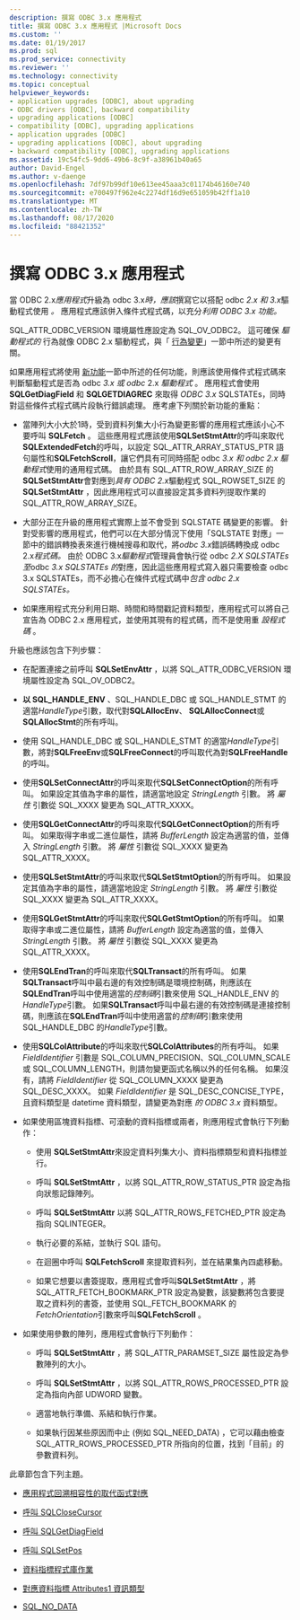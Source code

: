 ```yaml
---
description: 撰寫 ODBC 3.x 應用程式
title: 撰寫 ODBC 3.x 應用程式 |Microsoft Docs
ms.custom: ''
ms.date: 01/19/2017
ms.prod: sql
ms.prod_service: connectivity
ms.reviewer: ''
ms.technology: connectivity
ms.topic: conceptual
helpviewer_keywords:
- application upgrades [ODBC], about upgrading
- ODBC drivers [ODBC], backward compatibility
- upgrading applications [ODBC]
- compatibility [ODBC], upgrading applications
- application upgrades [ODBC]
- upgrading applications [ODBC], about upgrading
- backward compatibility [ODBC], upgrading applications
ms.assetid: 19c54fc5-9dd6-49b6-8c9f-a38961b40a65
author: David-Engel
ms.author: v-daenge
ms.openlocfilehash: 7df97b99df10e613ee45aaa3c01174b46160e740
ms.sourcegitcommit: e700497f962e4c2274df16d9e651059b42ff1a10
ms.translationtype: MT
ms.contentlocale: zh-TW
ms.lasthandoff: 08/17/2020
ms.locfileid: "88421352"
---
```

# <a name="writing-odbc-3x-applications"></a>撰寫 ODBC 3.x 應用程式
當 ODBC 2.x*應用程式*升級為 odbc 3.x*時，應該*撰寫它以搭配 odbc *2.x 和 3.x*驅動程式使用 *。* 應用程式應該併入條件式程式碼，以充分*利用 ODBC 3.x 功能。*  
  
 SQL_ATTR_ODBC_VERSION 環境屬性應設定為 SQL_OV_ODBC2。 這可確保 *驅動程式的* 行為就像 ODBC 2.x 驅動程式，與「 [行為變更](../../../odbc/reference/develop-app/behavioral-changes.md)」一節中所述的變更有關。  
  
 如果應用程式將使用 [新功能](../../../odbc/reference/develop-app/new-features.md)一節中所述的任何功能，則應該使用條件式程式碼來判斷驅動程式是否為 odbc *3.x 或 odbc* 2.x *驅動程式* 。 應用程式會使用 **SQLGetDiagField** 和 **SQLGETDIAGREC** 來取得 *ODBC 3.x* SQLSTATEs，同時對這些條件式程式碼片段執行錯誤處理。 應考慮下列關於新功能的重點：  
  
-   當陣列大小大於1時，受到資料列集大小行為變更影響的應用程式應該小心不要呼叫 **SQLFetch** 。 這些應用程式應該使用**SQLSetStmtAttr**的呼叫來取代**SQLExtendedFetch**的呼叫，以設定 SQL_ATTR_ARRAY_STATUS_PTR 語句屬性和**SQLFetchScroll**，讓它們具有可同時搭配 odbc *3.x 和 odbc* *2.x 驅動程式*使用的通用程式碼。 由於具有 SQL_ATTR_ROW_ARRAY_SIZE 的**SQLSetStmtAttr**會對應到*具有 ODBC 2.x*驅動程式 SQL_ROWSET_SIZE 的**SQLSetStmtAttr** ，因此應用程式可以直接設定其多資料列提取作業的 SQL_ATTR_ROW_ARRAY_SIZE。  
  
-   大部分正在升級的應用程式實際上並不會受到 SQLSTATE 碼變更的影響。 針對受影響的應用程式，他們可以在大部分情況下使用「SQLSTATE 對應」一節中的錯誤轉換表來進行機械搜尋和取代，將*odbc 3.x*錯誤碼轉換成 odbc 2.x*程式碼。* 由於 ODBC 3.x*驅動程式*管理員會執行從 odbc *2.X SQLSTATEs 至*odbc *3.x SQLSTATEs 的*對應，因此這些應用程式寫入器只需要檢查 odbc 3.x SQLSTATEs，而不必擔心在條件式程式碼中*包含 odbc 2.x* *SQLSTATEs。*  
  
-   如果應用程式充分利用日期、時間和時間戳記資料類型，應用程式可以將自己宣告為 ODBC 2.x 應用程式，並使用其現有的程式碼，而不是使用重 *設程式碼* 。  
  
 升級也應該包含下列步驟：  
  
-   在配置連接之前呼叫 **SQLSetEnvAttr** ，以將 SQL_ATTR_ODBC_VERSION 環境屬性設定為 SQL_OV_ODBC2。  
  
-   **以 SQL_HANDLE_ENV** 、SQL_HANDLE_DBC 或 SQL_HANDLE_STMT 的適當*HandleType*引數，取代對**SQLAllocEnv**、 **SQLAllocConnect**或**SQLAllocStmt**的所有呼叫。  
  
-   使用 SQL_HANDLE_DBC 或 SQL_HANDLE_STMT 的適當*HandleType*引數，將對**SQLFreeEnv**或**SQLFreeConnect**的呼叫取代為對**SQLFreeHandle**的呼叫。  
  
-   使用**SQLSetConnectAttr**的呼叫來取代**SQLSetConnectOption**的所有呼叫。 如果設定其值為字串的屬性，請適當地設定 *StringLength* 引數。 將 *屬性* 引數從 SQL_XXXX 變更為 SQL_ATTR_XXXX。  
  
-   使用**SQLGetConnectAttr**的呼叫來取代**SQLGetConnectOption**的所有呼叫。 如果取得字串或二進位屬性，請將 *BufferLength* 設定為適當的值，並傳入 *StringLength* 引數。 將 *屬性* 引數從 SQL_XXXX 變更為 SQL_ATTR_XXXX。  
  
-   使用**SQLSetStmtAttr**的呼叫來取代**SQLSetStmtOption**的所有呼叫。 如果設定其值為字串的屬性，請適當地設定 *StringLength* 引數。 將 *屬性* 引數從 SQL_XXXX 變更為 SQL_ATTR_XXXX。  
  
-   使用**SQLGetStmtAttr**的呼叫來取代**SQLGetStmtOption**的所有呼叫。 如果取得字串或二進位屬性，請將 *BufferLength* 設定為適當的值，並傳入 *StringLength* 引數。 將 *屬性* 引數從 SQL_XXXX 變更為 SQL_ATTR_XXXX。  
  
-   使用**SQLEndTran**的呼叫來取代**SQLTransact**的所有呼叫。 如果**SQLTransact**呼叫中最右邊的有效控制碼是環境控制碼，則應該在**SQLEndTran**呼叫中使用適當的*控制碼*引數來使用 SQL_HANDLE_ENV 的*HandleType*引數。 如果**SQLTransact**呼叫中最右邊的有效控制碼是連接控制碼，則應該在**SQLEndTran**呼叫中使用適當的*控制碼*引數來使用 SQL_HANDLE_DBC 的*HandleType*引數。  
  
-   使用**SQLColAttribute**的呼叫來取代**SQLColAttributes**的所有呼叫。 如果 *FieldIdentifier* 引數是 SQL_COLUMN_PRECISION、SQL_COLUMN_SCALE 或 SQL_COLUMN_LENGTH，則請勿變更函式名稱以外的任何名稱。 如果沒有，請將 *FieldIdentifier* 從 SQL_COLUMN_XXXX 變更為 SQL_DESC_XXXX。 如果 *FieldIdentifier* 是 SQL_DESC_CONCISE_TYPE，且資料類型是 datetime 資料類型，請變更為對應 *的 ODBC 3.x* 資料類型。  
  
-   如果使用區塊資料指標、可滾動的資料指標或兩者，則應用程式會執行下列動作：  
  
    -   使用 **SQLSetStmtAttr**來設定資料列集大小、資料指標類型和資料指標並行。  
  
    -   呼叫 **SQLSetStmtAttr** ，以將 SQL_ATTR_ROW_STATUS_PTR 設定為指向狀態記錄陣列。  
  
    -   呼叫 **SQLSetStmtAttr** 以將 SQL_ATTR_ROWS_FETCHED_PTR 設定為指向 SQLINTEGER。  
  
    -   執行必要的系結，並執行 SQL 語句。  
  
    -   在迴圈中呼叫 **SQLFetchScroll** 來提取資料列，並在結果集內四處移動。  
  
    -   如果它想要以書簽提取，應用程式會呼叫**SQLSetStmtAttr** ，將 SQL_ATTR_FETCH_BOOKMARK_PTR 設定為變數，該變數將包含要提取之資料列的書簽，並使用 SQL_FETCH_BOOKMARK 的*FetchOrientation*引數來呼叫**SQLFetchScroll** 。  
  
-   如果使用參數的陣列，應用程式會執行下列動作：  
  
    -   呼叫 **SQLSetStmtAttr** ，將 SQL_ATTR_PARAMSET_SIZE 屬性設定為參數陣列的大小。  
  
    -   呼叫 **SQLSetStmtAttr** ，以將 SQL_ATTR_ROWS_PROCESSED_PTR 設定為指向內部 UDWORD 變數。  
  
    -   適當地執行準備、系結和執行作業。  
  
    -   如果執行因某些原因而中止 (例如 SQL_NEED_DATA) ，它可以藉由檢查 SQL_ATTR_ROWS_PROCESSED_PTR 所指向的位置，找到「目前」的參數資料列。  
  
 此章節包含下列主題。  
  
-   [應用程式回溯相容性的取代函式對應](../../../odbc/reference/develop-app/mapping-replacement-functions-for-backward-compatibility-of-applications.md)  
  
-   [呼叫 SQLCloseCursor](../../../odbc/reference/develop-app/calling-sqlclosecursor.md)  
  
-   [呼叫 SQLGetDiagField](../../../odbc/reference/develop-app/calling-sqlgetdiagfield.md)  
  
-   [呼叫 SQLSetPos](../../../odbc/reference/develop-app/calling-sqlsetpos.md)  
  
-   [資料指標程式庫作業](../../../odbc/reference/develop-app/cursor-library-operations.md)  
  
-   [對應資料指標 Attributes1 資訊類型](../../../odbc/reference/develop-app/mapping-the-cursor-attributes1-information-types.md)  
  
-   [SQL_NO_DATA](../../../odbc/reference/develop-app/sql-no-data.md)
